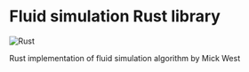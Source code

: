 # Fluid simulation Rust library
![Rust](https://github.com/rxcompile/fluid_simulation_rs/workflows/Rust/badge.svg)

Rust implementation of fluid simulation algorithm by Mick West